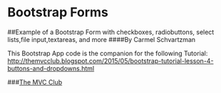 # Bootstrap Forms
##Example of a Bootstrap Form with checkboxes, radiobuttons, select lists,file input,textareas, and more
####By Carmel Schvartzman

This Bootstrap App code is the companion for the following Tutorial:
 http://themvcclub.blogspot.com/2015/05/bootstrap-tutorial-lesson-4-buttons-and-dropdowns.html

<a href="http://themvcclub.blogspot.com/2015/05/bootstrap-tutorial-lesson-4-buttons-and-dropdowns.html" imageanchor="1" target="_blank" style="margin-left: 1em; margin-right: 1em;">




</a>

###<a href="http://themvcclub.blogspot.com/"   target="_blank"  >The MVC Club</a>


